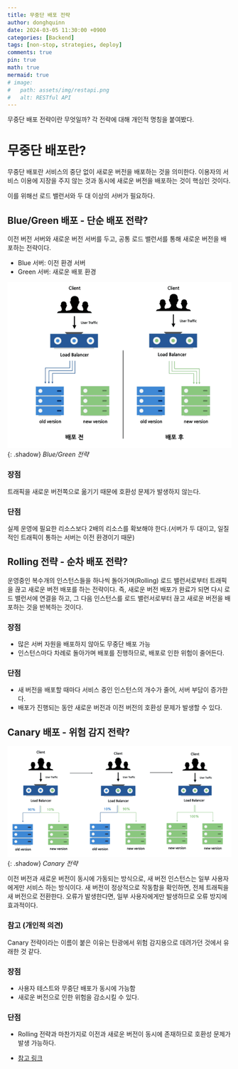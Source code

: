 ```yaml
---
title: 무중단 배포 전략
author: donghquinn
date: 2024-03-05 11:30:00 +0900
categories: [Backend]
tags: [non-stop, strategies, deploy]
comments: true
pin: true
math: true
mermaid: true
# image:
#   path: assets/img/restapi.png
#   alt: RESTful API
---
```


무중단 배포 전략이란 무엇일까? 각 전략에 대해 개인적 명칭을 붙여봤다.

# 무중단 배포란?

무중단 배포란 서비스의 중단 없이 새로운 버전을 배포하는 것을 의미한다. 이용자의 서비스 이용에 지장을 주지 않는 것과 동시에 새로운 버전을 배포하는 것이 핵심인 것이다.

이를 위해선 로드 밸런서와 두 대 이상의 서버가 필요하다.

## Blue/Green 배포 - 단순 배포 전략?

이전 버전 서버와 새로운 버전 서버를 두고,
공통 로드 밸런서를 통해 새로운 버전을 배포하는 전략이다.

- Blue 서버: 이전 환경 서버
- Green 서버: 새로운 배포 환경

![Desktop View](assets/img/backend/nonStop/blue.png){: .shadow}
_Blue/Green 전략_

### 장점

트래픽을 새로운 버전쪽으로 옮기기 때문에 호환성 문제가 발생하지 않는다.

### 단점

실제 운영에 필요한 리소스보다 2배의 리소스를 확보해야 한다.(서버가 두 대이고, 일질적인 트래픽이 통하는 서버는 이전 환경이기 때문)

## Rolling 전략 - 순차 배포 전략?

운영중인 복수개의 인스턴스들을 하나씩 돌아가며(Rolling) 로드 밸런서로부터 트래픽을 끊고 새로운 버전 배포를 하는 전략이다.
즉, 새로운 버전 배포가 완료가 되면 다시 로드 밸런서에 연결을 하고, 그 다음 인스턴스를 로드 밸런서로부터 끊고 새로운 버전을 배포하는 것을 반복하는 것이다.

### 장점

- 많은 서버 자원을 배포하지 않아도 무중단 배포 가능
- 인스턴스마다 차례로 돌아가며 배포를 진행하므로, 배포로 인한 위험이 줄어든다.

### 단점

- 새 버전을 배포할 때마다 서비스 중인 인스턴스의 개수가 줄어, 서버 부담이 증가한다.
- 배포가 진행되는 동안 새로운 버전과 이전 버전의 호환성 문제가 발생할 수 있다.

## Canary 배포 - 위험 감지 전략?

![Desktop View](assets/img/backend/nonStop/canary.png){: .shadow}
_Canary 전략_

이전 버전과 새로운 버전이 동시에 가동되는 방식으로, 새 버전 인스턴스는 일부 사용자에게만 서비스 하는 방식이다.
새 버전이 정상적으로 작동함을 확인하면, 전체 트래픽을 새 버전으로 전환한다.
오류가 발생한다면, 일부 사용자에게만 발생하므로 오류 방지에 효과적이다.

### 참고 (개인적 의견)

Canary 전략이라는 이름이 붙은 이유는 탄광에서 위험 감지용으로 데려가던 것에서 유래한 것 같다.

### 장점

- 사용자 테스트와 무중단 배포가 동시에 가능함
- 새로운 버전으로 인한 위험을 감소시킬 수 있다.

### 단점

- Rolling 전략과 마찬가지로 이전과 새로운 버전이 동시에 존재하므로 호환성 문제가 발생 가능하다.

- [참고 링크](https://hstory0208.tistory.com/entry/%EB%AC%B4%EC%A4%91%EB%8B%A8-%EB%B0%B0%ED%8F%AC%EB%9E%80-%EB%AC%B4%EC%A4%91%EB%8B%A8-%EB%B0%B0%ED%8F%AC-%EC%A0%84%EB%9E%B5%EC%97%90-%EB%8C%80%ED%95%B4-%EC%95%8C%EC%95%84%EB%B3%B4%EC%9E%90)
